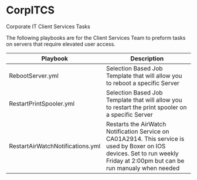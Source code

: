 # CorpITCS
Corporate IT Client Services Tasks

The following playbooks are for the Client Services Team to preform tasks on servers that require elevated user access.

| Playbook | Description |
| ------------- | ------------- |
| RebootServer.yml | Selection Based Job Template that will allow you to reboot a specific Server  |
| RestartPrintSpooler.yml | Selection Based Job Template that will allow you to restart the print spooler on a specific Server  |
| RestartAirWatchNotifications.yml  | Restarts the AirWatch Notification Service on CA01A2914. This service is used by Boxer on IOS devices. Set to run weekly Friday at 2:00pm but can be run manualy when needed  |
